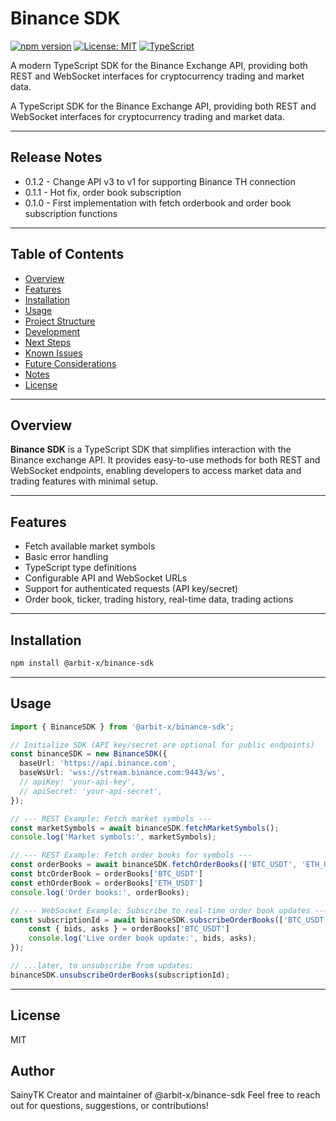 # Binance SDK

[![npm version](https://img.shields.io/npm/v/@arbit-x/binance-sdk.svg)](https://www.npmjs.com/package/@arbit-x/binance-sdk)
[![License: MIT](https://img.shields.io/badge/License-MIT-yellow.svg)](https://opensource.org/licenses/MIT)
[![TypeScript](https://img.shields.io/badge/TypeScript-Ready-blue.svg)](https://www.typescriptlang.org/)

A modern TypeScript SDK for the Binance Exchange API, providing both REST and WebSocket interfaces for cryptocurrency trading and market data.

A TypeScript SDK for the Binance Exchange API, providing both REST and WebSocket interfaces for cryptocurrency trading and market data.

---

## Release Notes
- 0.1.2 - Change API v3 to v1 for supporting Binance TH connection
- 0.1.1 - Hot fix, order book subscription
- 0.1.0 - First implementation with fetch orderbook and order book subscription functions

---

## Table of Contents

- [Overview](#overview)
- [Features](#features)
- [Installation](#installation)
- [Usage](#usage)
- [Project Structure](#project-structure)
- [Development](#development)
- [Next Steps](#next-steps)
- [Known Issues](#known-issues)
- [Future Considerations](#future-considerations)
- [Notes](#notes)
- [License](#license)

---

## Overview

**Binance SDK** is a TypeScript SDK that simplifies interaction with the Binance exchange API. It provides easy-to-use methods for both REST and WebSocket endpoints, enabling developers to access market data and trading features with minimal setup.

---

## Features

- Fetch available market symbols
- Basic error handling
- TypeScript type definitions
- Configurable API and WebSocket URLs
- Support for authenticated requests (API key/secret)
- Order book, ticker, trading history, real-time data, trading actions

---

## Installation
```bash
npm install @arbit-x/binance-sdk
```

---

## Usage

```typescript
import { BinanceSDK } from '@arbit-x/binance-sdk';

// Initialize SDK (API key/secret are optional for public endpoints)
const binanceSDK = new BinanceSDK({
  baseUrl: 'https://api.binance.com',
  baseWsUrl: 'wss://stream.binance.com:9443/ws',
  // apiKey: 'your-api-key',
  // apiSecret: 'your-api-secret',
});

// --- REST Example: Fetch market symbols ---
const marketSymbols = await binanceSDK.fetchMarketSymbols();
console.log('Market symbols:', marketSymbols);

// --- REST Example: Fetch order books for symbols ---
const orderBooks = await binanceSDK.fetchOrderBooks(['BTC_USDT', 'ETH_USDT']);
const btcOrderBook = orderBooks['BTC_USDT']
const ethOrderBook = orderBooks['ETH_USDT']
console.log('Order books:', orderBooks);

// --- WebSocket Example: Subscribe to real-time order book updates ---
const subscriptionId = await binanceSDK.subscribeOrderBooks(['BTC_USDT'], (orderBooks) => {
    const { bids, asks } = orderBooks['BTC_USDT']
    console.log('Live order book update:', bids, asks);
});

// ...later, to unsubscribe from updates:
binanceSDK.unsubscribeOrderBooks(subscriptionId);
```

---

## License

MIT

## Author
SainyTK
Creator and maintainer of @arbit-x/binance-sdk
Feel free to reach out for questions, suggestions, or contributions!

